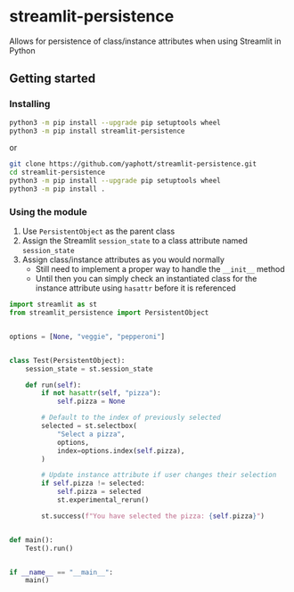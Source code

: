 # streamlit-persistence

Allows for persistence of class/instance attributes when using Streamlit in Python

## Getting started

### Installing

```bash
python3 -m pip install --upgrade pip setuptools wheel
python3 -m pip install streamlit-persistence
```

or

```bash
git clone https://github.com/yaphott/streamlit-persistence.git
cd streamlit-persistence
python3 -m pip install --upgrade pip setuptools wheel
python3 -m pip install .
```

### Using the module

1. Use `PersistentObject` as the parent class
2. Assign the Streamlit `session_state` to a class attribute named `session_state`
3. Assign class/instance attributes as you would normally
   - Still need to implement a proper way to handle the `__init__` method
   - Until then you can simply check an instantiated class for the instance attribute using `hasattr` before it is referenced

```python
import streamlit as st
from streamlit_persistence import PersistentObject


options = [None, "veggie", "pepperoni"]


class Test(PersistentObject):
    session_state = st.session_state

    def run(self):
        if not hasattr(self, "pizza"):
            self.pizza = None

        # Default to the index of previously selected
        selected = st.selectbox(
            "Select a pizza",
            options,
            index=options.index(self.pizza),
        )

        # Update instance attribute if user changes their selection
        if self.pizza != selected:
            self.pizza = selected
            st.experimental_rerun()

        st.success(f"You have selected the pizza: {self.pizza}")


def main():
    Test().run()


if __name__ == "__main__":
    main()
```
